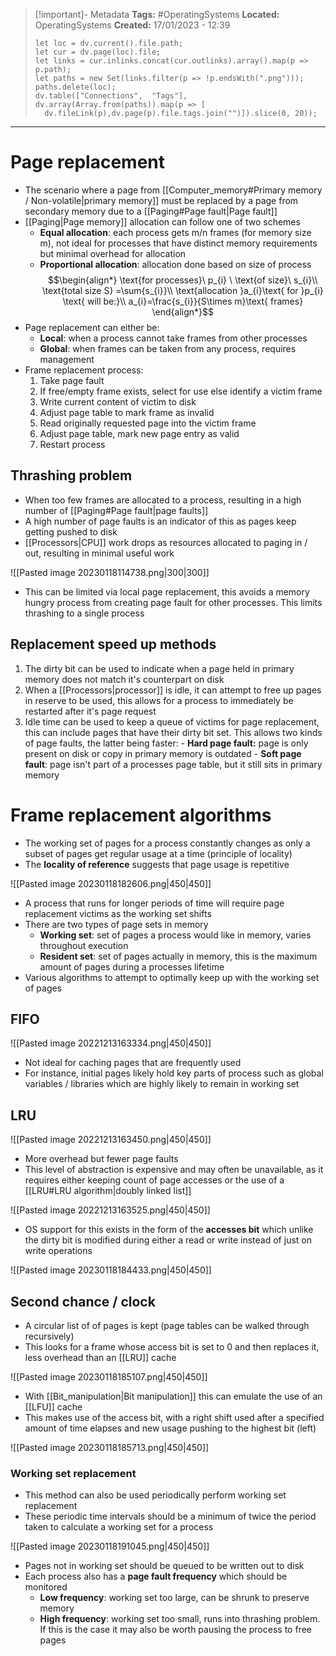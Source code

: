> [!important]- Metadata
> **Tags:** #OperatingSystems 
> **Located:** OperatingSystems
> **Created:** 17/01/2023 - 12:39
> ```dataviewjs
>let loc = dv.current().file.path;
>let cur = dv.page(loc).file;
>let links = cur.inlinks.concat(cur.outlinks).array().map(p => p.path);
>let paths = new Set(links.filter(p => !p.endsWith(".png")));
>paths.delete(loc);
>dv.table(["Connections",  "Tags"], dv.array(Array.from(paths)).map(p => [
>   dv.fileLink(p),dv.page(p).file.tags.join("")]).slice(0, 20));
> ```

___
# Page replacement
- The scenario where a page from [[Computer_memory#Primary memory / Non-volatile|primary memory]] must be replaced by a page from secondary memory due to a [[Paging#Page fault|Page fault]]
- [[Paging|Page memory]] allocation can follow one of two schemes 
	- **Equal allocation**: each process gets m/n frames (for memory size m), not ideal for processes that have distinct memory requirements but minimal overhead for allocation
	- **Proportional allocation**: allocation done based on size of process 
$$\begin{align*}
\text{for processes}\ p_{i} \ \text{of size}\ s_{i}\\
\text{total size S} =\sum{s_{i}}\\
\text{allocation }a_{i}\text{ for }p_{i} \text{ will be:}\\
a_{i}=\frac{s_{i}}{S\times m}\text{ frames}
\end{align*}$$
- Page replacement can either be:
	- **Local**: when a process cannot take frames from other processes 
	- **Global**: when frames can be taken from any process, requires management
- Frame replacement process:
    1. Take page fault 
    2. If free/empty frame exists, select for use else identify a victim frame 
    3. Write current content of victim to disk 
    4. Adjust page table to mark frame as invalid 
    5. Read originally requested page into the victim frame 
    6. Adjust page table, mark new page entry as valid 
    7. Restart process


## Thrashing problem
- When too few frames are allocated to a process, resulting in a high number of [[Paging#Page fault|page faults]]
- A high number of page faults is an indicator of this as pages keep getting pushed to disk
- [[Processors|CPU]] work drops as resources allocated to paging in / out, resulting in minimal useful work

![[Pasted image 20230118114738.png|300|300]]

- This can be limited via local page replacement, this avoids a memory hungry process from creating page fault for other processes. This limits thrashing to a single process 

## Replacement speed up methods
1. The dirty bit can be used to indicate when a page held in primary memory does not match it's counterpart on disk
2. When a [[Processors|processor]] is idle, it can attempt to free up pages in reserve to be used, this allows for a process to immediately be restarted after it's page request
3. Idle time can be used to keep a queue of victims for page replacement, this can include pages that have their dirty bit set. This allows two kinds of page faults, the latter being faster:
        - **Hard page fault:** page is only present on disk or copy in primary memory is outdated 
        - **Soft page fault**: page isn't part of a processes page table, but it still sits in primary memory 

# Frame replacement algorithms
- The working set of pages for a process constantly changes as only a subset of pages get regular usage at a time (principle of locality)
- The **locality of reference** suggests that page usage is repetitive

![[Pasted image 20230118182606.png|450|450]]
- A process that runs for longer periods of time will require page replacement victims as the working set shifts 
- There are two types of page sets in memory 
    - **Working set**: set of pages a process would like in memory, varies throughout execution
    - **Resident set**: set of pages actually in memory, this is the maximum amount of pages during a processes lifetime
- Various algorithms to attempt to optimally keep up with the working set of pages 

## FIFO

![[Pasted image 20221213163334.png|450|450]]

- Not ideal for caching pages that are frequently used 
- For instance, initial pages likely hold key parts of process such as global variables / libraries which are highly likely to remain in working set
## LRU

![[Pasted image 20221213163450.png|450|450]]

- More overhead but fewer page faults
- This level of abstraction is expensive and may often be unavailable, as it requires either keeping count of page accesses or the use of a [[LRU#LRU algorithm|doubly linked list]]

![[Pasted image 20221213163525.png|450|450]]

- OS support for this exists in the form of the **accesses bit** which unlike the dirty bit is modified during either a read or write instead of just on write operations

![[Pasted image 20230118184433.png|450|450]]

## Second chance / clock
- A circular list of of pages is kept (page tables can be walked through recursively)
- This looks for a frame whose access bit is set to 0 and then replaces it, less overhead than an [[LRU]] cache 

![[Pasted image 20230118185107.png|450|450]]

- With [[Bit_manipulation|Bit manipulation]] this can emulate the use of an [[LFU]] cache
- This makes use of the access bit, with a right shift used after a specified amount of time elapses and new usage pushing to the highest bit (left)

![[Pasted image 20230118185713.png|450|450]]

### Working set replacement
- This method can also be used periodically perform working set replacement 
- These periodic time intervals should be a minimum of twice the period taken to calculate a working set for a process 

![[Pasted image 20230118191045.png|450|450]]

- Pages not in working set should be queued to be written out to disk
- Each process also has a **page fault frequency** which should be monitored
    - **Low frequency**: working set too large, can be shrunk to preserve memory 
    - **High frequency**: working set too small, runs into thrashing problem. If this is the case it may also be worth pausing the process to free pages 
